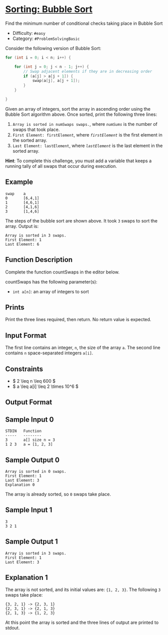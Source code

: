 # [Sorting: Bubble Sort](https://www.hackerrank.com/interview/interview-preparation-kit/sorting)

Find the minimum number of conditional checks taking place in Bubble Sort

- Difficulty:  `#easy`
- Category: `#ProblemSolvingBasic`

Consider the following version of Bubble Sort:

```c
for (int i = 0; i < n; i++) {

    for (int j = 0; j < n - 1; j++) {
        // Swap adjacent elements if they are in decreasing order
        if (a[j] > a[j + 1]) {
            swap(a[j], a[j + 1]);
        }
    }

}
```

Given an array of integers, sort the array in ascending order
using the Bubble Sort algorithm above. Once sorted, print the following three lines:

1. `Array is sorted in numSwaps swaps.`, where *`numSums`* is
the number of swaps that took place.
2. `First Element: firstElement`, where *`firstElement`* is
the first element in the sorted array.
3. `Last Element: lastElement`, where *`lastElement`* is
the last element in the sorted array.

**Hint**: To complete this challenge, you must add a variable
that keeps a running tally of all swaps that occur during execution.

## Example

```text
swap    a
0       [6,4,1]
1       [4,6,1]
2       [4,1,6]
3       [1,4,6]
```

The steps of the bubble sort are shown above. It took `3` swaps to sort the array.
Output is:

```text
Array is sorted in 3 swaps.
First Element: 1
Last Element: 6
```

## Function Description

Complete the function countSwaps in the editor below.

countSwaps has the following parameter(s):

- `int a[n]`: an array of integers to sort

## Prints

Print the three lines required, then return. No return value is expected.

## Input Format

The first line contains an integer, `n`, the size of the array `a`.
The second line contains `n` space-separated integers `a[i]`.

## Constraints

- $ 2 \leq n \leq 600 $
- $ a \leq a[i] \leq 2 \times 10^6 $

## Output Format

## Sample Input 0

```text
STDIN   Function
-----   --------
3       a[] size n = 3
1 2 3   a = [1, 2, 3]
```

## Sample Output 0

```text
Array is sorted in 0 swaps.
First Element: 1
Last Element: 3
Explanation 0
```

The array is already sorted, so `0` swaps take place.

## Sample Input 1

```text
3
3 2 1
```

## Sample Output 1

```text
Array is sorted in 3 swaps.
First Element: 1
Last Element: 3
```

## Explanation 1

The array is not sorted, and its initial values are: `{1, 2, 3}`.
The following `3` swaps take place:

```text
{3, 2, 1} -> {2, 3, 1}
{2, 3, 1} -> {2, 1, 3}
{2, 1, 3} -> {1, 2, 3}
```

At this point the array is sorted and the three lines of output are printed to stdout.
